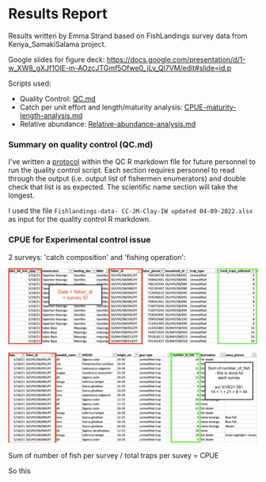 # Results Report

Results written by Emma Strand based on FishLandings survey data from Kenya_SamakiSalama project.

Google slides for figure deck: https://docs.google.com/presentation/d/1-w_XW8_gXJf1OlE-m-AOzcJTGmf5Ofwe0_jLv_Ql7VM/edit#slide=id.p

Scripts used:  
- Quality Control: [QC.md](https://github.com/emmastrand/Kenya_SamakiSalama/blob/main/FishLandings/scripts/QC.md)    
- Catch per unit effort and length/maturity analysis: [CPUE-maturity-length-analysis.md](https://github.com/emmastrand/Kenya_SamakiSalama/blob/main/FishLandings/scripts/CPUE-maturity-length-analysis.md)      
- Relative abundance: [Relative-abundance-analysis.md]()  

### Summary on quality control (QC.md)

I've written a [protocol](https://github.com/emmastrand/Kenya_SamakiSalama/blob/main/FishLandings/scripts/QC.md#-protocol-to-run-this-with-a-future-xlsx-file) within the QC R markdown file for future personnel to run the quality control script. Each section requires personnel to read through the output (i.e. output list of fishermen enumerators) and double check that list is as expected. The scientific name section will take the longest.

I used the file `Fishlandings-data- CC-JM-Clay-IW updated 04-09-2022.xlsx` as input for the quality control R markdown.


### CPUE for Experimental control issue 

2 surveys: 'catch composition' and 'fishing operation':

![](https://github.com/emmastrand/Kenya_SamakiSalama/blob/main/FishLandings/Screen%20Shot%202022-12-05%20at%201.53.52%20PM.png?raw=true)

![](https://github.com/emmastrand/Kenya_SamakiSalama/blob/main/FishLandings/Screen%20Shot%202022-12-05%20at%201.54.50%20PM.png?raw=true)

Sum of number of fish per survey / total traps per suvey  = CPUE 

So this 